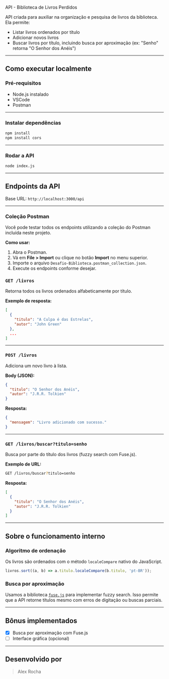 API - Biblioteca de Livros Perdidos

API criada para auxiliar na organização e pesquisa de livros da biblioteca. Ela permite:

- Listar livros ordenados por título
- Adicionar novos livros
- Buscar livros por título, incluindo busca por aproximação (ex: "Senho" retorna "O Senhor dos Anéis")

---

## Como executar localmente

### Pré-requisitos

- Node.js instalado
- VSCode
- Postman

---

### Instalar dependências

```bash
npm install
npm install cors
```

---

### Rodar a API

```bash
node index.js
```

---

## Endpoints da API

Base URL: `http://localhost:3000/api`

---

### Coleção Postman

Você pode testar todos os endpoints utilizando a coleção do Postman incluída neste projeto.

**Como usar:**

1. Abra o Postman.
2. Vá em **File > Import** ou clique no botão **Import** no menu superior.
3. Importe o arquivo `Desafio-Biblioteca.postman_collection.json`.
4. Execute os endpoints conforme desejar.

### `GET /livros`

Retorna todos os livros ordenados alfabeticamente por título.

**Exemplo de resposta:**

```json
[
  {
    "titulo": "A Culpa é das Estrelas",
    "autor": "John Green"
  },
  ...
]
```

---

### `POST /livros`

Adiciona um novo livro à lista.

**Body (JSON):**

```json
{
  "titulo": "O Senhor dos Anéis",
  "autor": "J.R.R. Tolkien"
}
```

**Resposta:**

```json
{
  "mensagem": "Livro adicionado com sucesso."
}
```

---

### `GET /livros/buscar?titulo=senho`

Busca por parte do título dos livros (fuzzy search com Fuse.js).

**Exemplo de URL:**

```sh
GET /livros/buscar?titulo=senho
```

**Resposta:**

```json
[
  {
    "titulo": "O Senhor dos Anéis",
    "autor": "J.R.R. Tolkien"
  }
]
```

---

## Sobre o funcionamento interno

### Algoritmo de ordenação

Os livros são ordenados com o método `localeCompare` nativo do JavaScript.

```js
livros.sort((a, b) => a.titulo.localeCompare(b.titulo, 'pt-BR'));
```

### Busca por aproximação

Usamos a biblioteca [`fuse.js`](https://fusejs.io/) para implementar fuzzy search. Isso permite que a API retorne títulos mesmo com erros de digitação ou buscas parciais.

---

## Bônus implementados

- [x] Busca por aproximação com Fuse.js
- [ ] Interface gráfica (opcional)

---

## Desenvolvido por

> Alex Rocha
